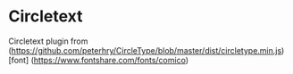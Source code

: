 # Circletext

Circletext plugin from (https://github.com/peterhry/CircleType/blob/master/dist/circletype.min.js)
[font] (https://www.fontshare.com/fonts/comico)
